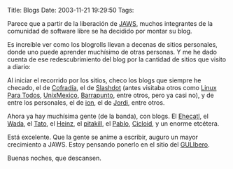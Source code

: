 Title: Blogs
Date: 2003-11-21 19:29:50
Tags: 

<p>Parece que a partir de la liberación de <a href="http://web.archive.org/web/20031125134728/http://jaws-project.sf.net/">JAWS</a>, muchos integrantes de la comunidad de software libre se ha decidido por montar su blog.</p>

<p>Es increíble ver como los blogrolls llevan a decenas de sitios personales, donde uno puede aprender muchísimo de otras personas. Y me he dado cuenta de ese redescubrimiento del blog por la cantidad de sitios que visito a diario:</p>

<p>Al iniciar el recorrido por los sitios, checo los blogs que siempre he checado, el de <a href="http://web.archive.org/web/20031125134728/http://cofradia.org/">Cofradía</a>, el de <a href="http://web.archive.org/web/20031125134728/http://slashdot.org/">Slashdot</a> (antes visitaba otros como <a href="http://web.archive.org/web/20031125134728/http://linuxparatodos.net/">Linux Para Todos</a>, <a href="http://web.archive.org/web/20031125134728/http://unixmexico.org/">UnixMexico</a>, <a href="http://web.archive.org/web/20031125134728/http://www.barrapunto.com/">Barrapunto</a>, entre otros, pero ya casi no), y de entre los personales, el de <a href="http://web.archive.org/web/20031125134728/http://ion.gluch.org.mx/">ion</a>, el de <a href="http://web.archive.org/web/20031125134728/http://primates.ximian.com/%7Emiguel/activity-log.php%3EMiguel%20de%20Icaza%3C/a%3E,%20el%20de%20%3Ca%20href=">Jordi</a>, entre otros.</p>

<p>Ahora ya hay muchísima gente (de la banda), con blogs. El <a href="http://web.archive.org/web/20031125134728/http://ehecatl.psychoaktive.ws/">Ehecatl</a>, el <a href="http://web.archive.org/web/20031125134728/http://wada.mig-29.net/">Wada</a>, el <a href="http://web.archive.org/web/20031125134728/http://blog.tacvbo.net/">Tato</a>, el <a href="http://web.archive.org/web/20031125134728/http://heinz.tacvbo.net/">Heinz</a>, el <a href="http://web.archive.org/web/20031125134728/http://polo.lavozdelsillon.net/">pitakill</a>, el <a href="http://web.archive.org/web/20031125134728/http://pablo.com.mx/">Pablo</a>, <a href="http://web.archive.org/web/20031125134728/http://cicloid.psychoaktive.ws/">Cicloid</a>, y un enorme etcétera.</p>

<p>Está excelente. Que la gente se anime a escribir, auguro un mayor crecimiento a JAWS. Estoy pensando ponerlo en el sitio del <a href="http://web.archive.org/web/20031125134728/http://www.iec.uia.mx/damog">GULIbero</a>.</p>

<p>Buenas noches, que descansen.</p>
